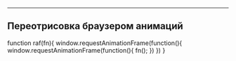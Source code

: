 ------------------
Переотрисовка браузером анимаций
------------------

function raf(fn){
	window.requestAnimationFrame(function(){
		window.requestAnimationFrame(function(){
			fn();
		})
	})
}
